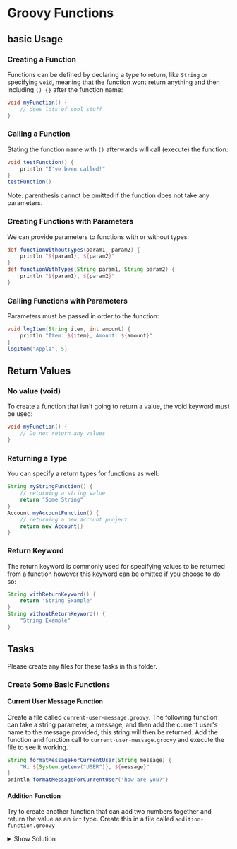 # Groovy Functions
## basic Usage
### Creating a Function
Functions can be defined by declaring a type to return, like `String` or specifying `void`, meaning that the function wont return anything and then including `() {}` after the function name:
```groovy
void myFunction() {
    // does lots of cool stuff
}
```
### Calling a Function
Stating the function name with `()` afterwards will call (execute) the function:
```groovy
void testFunction() {
    println "I've been called!"
}
testFunction()
```
Note: parenthesis cannot be omitted if the function does not take any parameters.
### Creating Functions with Parameters
We can provide parameters to functions with or without types:
```groovy
def functionWithoutTypes(param1, param2) {
    println "${param1}, ${param2}"
}
def functionWithTypes(String param1, String param2) {
    println "${param1}, ${param2}"
}
```
### Calling Functions with Parameters
Parameters must be passed in order to the function:
```groovy
void logItem(String item, int amount) {
    println "Item: ${item}, Amount: ${amount}"
}
logItem("Apple", 5)
```
## Return Values
### No value (void)
To create a function that isn't going to return a value, the void keyword must be used:
```groovy
void myFunction() {
    // Do not return any values
}
```
### Returning a Type
You can specify a return types for functions as well:
```groovy
String myStringFunction() {
    // returning a string value
    return "Some String"
}
Account myAccountFunction() {
    // returning a new account project
    return new Account()
}
```
### Return Keyword
The return keyword is commonly used for specifying values to be returned from a function however this keyword can be omitted if you choose to do so:
```groovy
String withReturnKeyword() {
    return "String Example"
}
String withoutReturnKeyword() {
    "String Example"
}
```

## Tasks
Please create any files for these tasks in this folder.
### Create Some Basic Functions
#### Current User Message Function
Create a file called `current-user-message.groovy`.
The following function can take a string parameter, a message, and then add the current user's name to the message provided, this string will then be returned.
Add the function and function call to `current-user-message.groovy` and execute the file to see it working.
```groovy
String formatMessageForCurrentUser(String message) {
    "Hi ${System.getenv("USER")}, ${message}"
}
println formatMessageForCurrentUser("how are you?")
```
#### Addition Function
Try to create another function that can add two numbers together and return the value as an `int` type.
Create this in a file called `addition-function.groovy`
<details>
<summary>Show Solution</summary>

```groovy
int sumOf(int firstNumber, int secondNumber) {
    firstNumber + secondNumber
}
println sumOf(1, 2)
```

</details>
